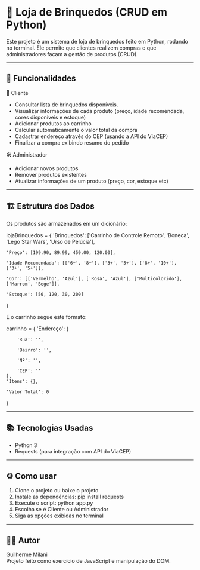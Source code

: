 # 🧸 Loja de Brinquedos (CRUD em Python)

Este projeto é um sistema de loja de brinquedos feito em Python, rodando no terminal.
Ele permite que clientes realizem compras e que administradores façam a gestão de produtos (CRUD).

---

## 🎯 Funcionalidades

👤 Cliente

- Consultar lista de brinquedos disponíveis.
- Visualizar informações de cada produto (preço, idade recomendada, cores disponíveis e estoque)
- Adicionar produtos ao carrinho
- Calcular automaticamente o valor total da compra
- Cadastrar endereço através do CEP (usando a API do ViaCEP)
- Finalizar a compra exibindo resumo do pedido

🛠️ Administrador

- Adicionar novos produtos
- Remover produtos existentes
- Atualizar informações de um produto (preço, cor, estoque etc)

---

## 🏗️ Estrutura dos Dados

Os produtos são armazenados em um dicionário:

lojaBrinquedos = {
    'Brinquedos': ['Carrinho de Controle Remoto', 'Boneca', 'Lego Star Wars', 'Urso de Pelúcia'],

    'Preço': [199.90, 89.99, 450.00, 120.00],
    
    'Idade Recomendada': [['6+', '8+'], ['3+', '5+'], ['8+', '10+'], ['3+', '5+']],
    
    'Cor': [['Vermelho', 'Azul'], ['Rosa', 'Azul'], ['Multicolorido'], ['Marrom', 'Bege']],
    
    'Estoque': [50, 120, 30, 200]
}

E o carrinho segue este formato:

carrinho = {
    'Endereço': {
    
        'Rua': '',
        
        'Bairro': '',
        
        'Nº': '',
        
        'CEP': ''
    },
    'Itens': {},
    
    'Valor Total': 0
}

---

## 📚 Tecnologias Usadas

- Python 3
- Requests (para integração com API do ViaCEP)

---

## ⚙️ Como usar

1. Clone o projeto ou baixe o projeto
2. Instale as dependências: pip install requests 
3. Execute o script: python app.py 
4. Escolha se é Cliente ou Administrador
5. Siga as opções exibidas no terminal

---

## 👨‍💻 Autor

Guilherme Milani  
Projeto feito como exercício de JavaScript e manipulação do DOM.



